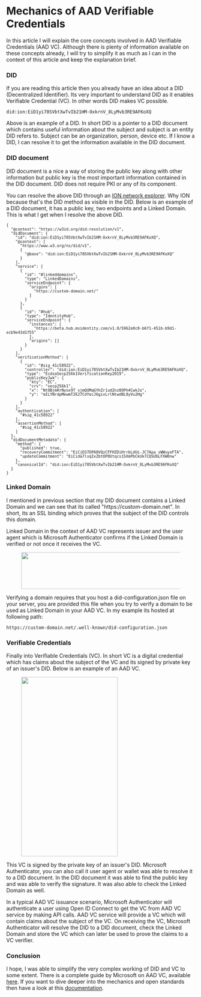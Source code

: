 # Mechanics of AAD Verifiable Credentials
<!-- wp:paragraph -->
<p>In this article I will explain the core concepts involved in AAD Verifiable Credentials (AAD VC). Although there is plenty of information available on these concepts already, I will try to simplify it as much as I can in the context of this article and keep the explanation brief. </p>
<!-- /wp:paragraph -->

<!-- wp:heading {"level":3} -->
<h3>DID</h3>
<!-- /wp:heading -->

<!-- wp:paragraph -->
<p>If you are reading this article then you already have an idea about a DID (Decentralized Identifier). Its very important to understand DID as it enables Verifiable Credential (VC). In other words DID makes VC possible. </p>
<!-- /wp:paragraph -->

<!-- wp:code -->
<pre class="wp-block-code"><code>did:ion:EiD1yi78SVbtXwTvIb21HM-OxkrnV_8LyMvb3RE9AFKoXQ</code></pre>
<!-- /wp:code -->

<!-- wp:paragraph -->
<p>Above is an example of a DID. In short DID is a pointer to a DID document which contains useful information about the subject and subject is an entity DID refers to. Subject can be an organization, person, device etc. If I know a DID, I can resolve it to get the information available in the DID document.</p>
<!-- /wp:paragraph -->

<!-- wp:heading {"level":3} -->
<h3>DID document</h3>
<!-- /wp:heading -->

<!-- wp:paragraph -->
<p>DID document is a nice a way of storing the public key along with other information but public key is the most important information contained in the DID document. DID does not require PKI or any of its component. </p>
<!-- /wp:paragraph -->

<!-- wp:paragraph -->
<p>You can resolve the above DID through an <a href="https://identity.foundation/ion/explorer/">ION network explorer</a>. Why ION because that's the DID method as visible in the DID. Below is an example of a DID document, it has a public key, two endpoints and a Linked Domain.  This is what I get when I resolve the above DID.</p>
<!-- /wp:paragraph -->

<!-- wp:code {"style":{"typography":{"fontSize":"12px"}}} -->
<pre class="wp-block-code" style="font-size:12px"><code>{
  "@context": "https://w3id.org/did-resolution/v1",
  "didDocument": {
    "id": "did:ion:EiD1yi78SVbtXwTvIb21HM-OxkrnV_8LyMvb3RE9AFKoXQ",
    "@context": &#91;
      "https://www.w3.org/ns/did/v1",
      {
        "@base": "did:ion:EiD1yi78SVbtXwTvIb21HM-OxkrnV_8LyMvb3RE9AFKoXQ"
      }
    ],
    "service": &#91;
      {
        "id": "#linkeddomains",
        "type": "LinkedDomains",
        "serviceEndpoint": {
          "origins": &#91;
            "https://custom-domain.net/"
          ]
        }
      },
      {
        "id": "#hub",
        "type": "IdentityHub",
        "serviceEndpoint": {
          "instances": &#91;
            "https://beta.hub.msidentity.com/v1.0/5962e0c0-b6f1-451b-b9d1-ecb9e43d1f55"
          ],
          "origins": &#91;]
        }
      }
    ],
    "verificationMethod": &#91;
      {
        "id": "#sig_41c58922",
        "controller": "did:ion:EiD1yi78SVbtXwTvIb21HM-OxkrnV_8LyMvb3RE9AFKoXQ",
        "type": "EcdsaSecp256k1VerificationKey2019",
        "publicKeyJwk": {
          "kty": "EC",
          "crv": "secp256k1",
          "x": "Nt0BjmRrNyox9T_sjmQUMqGYhZr1udZnz8OPh4CwkJo",
          "y": "mILYNrdpMewmT2k27CdYecJ6givLrlNtwdBL8yVu2Hg"
        }
      }
    ],
    "authentication": &#91;
      "#sig_41c58922"
    ],
    "assertionMethod": &#91;
      "#sig_41c58922"
    ]
  },
  "didDocumentMetadata": {
    "method": {
      "published": true,
      "recoveryCommitment": "EiCjD37DPA8VQzCFFHZDiHrrbLdUi-JC7Apa_sWWuyoFTA",
      "updateCommitment": "EiCida7lsqIxZbtOP8Utqcs15XmPbCkUk7CQSUbLFXW0nw"
    },
    "canonicalId": "did:ion:EiD1yi78SVbtXwTvIb21HM-OxkrnV_8LyMvb3RE9AFKoXQ"
  }
}</code></pre>
<!-- /wp:code -->

<!-- wp:heading {"level":3} -->
<h3>Linked Domain</h3>
<!-- /wp:heading -->

<!-- wp:paragraph -->
<p>I mentioned in previous section that my DID document contains a Linked Domain and we can see that its called "https://custom-domain.net". In short, its an SSL binding which proves that the subject of the DID controls this domain.</p>
<!-- /wp:paragraph -->

<!-- wp:paragraph -->
<p>Linked Domain in the context of AAD VC represents issuer and the user agent which is Microsoft Authenticator confirms if the Linked Domain is verified or not once it receives the VC.</p>
<!-- /wp:paragraph -->

<!-- wp:image {"id":71,"width":514,"height":98,"sizeSlug":"large","linkDestination":"none"} -->
<figure class="wp-block-image size-large is-resized"><img src="https://sabih114253105.files.wordpress.com/2022/03/linked-domain.png?w=762" alt="" class="wp-image-71" width="514" height="98"/></figure>
<!-- /wp:image -->

<!-- wp:paragraph -->
<p>Verifying a domain requires that you host a did-configuration.json file on your server, you are provided this file when you try to verify a domain to be used as Linked Domain in your AAD VC. In my example its hosted at following path:</p>
<!-- /wp:paragraph -->

<!-- wp:code -->
<pre class="wp-block-code"><code>https:&#47;&#47;custom-domain.net/.well-known/did-configuration.json</code></pre>
<!-- /wp:code -->

<!-- wp:heading {"level":3} -->
<h3>Verifiable Credentials</h3>
<!-- /wp:heading -->

<!-- wp:paragraph -->
<p>Finally into Verifiable Credentials (VC). In short VC is a digital credential which has claims about the subject of the VC and its signed by private key of an issuer's DID. Below is an example of an AAD VC.</p>
<!-- /wp:paragraph -->

<!-- wp:image {"id":66,"width":257,"height":478,"sizeSlug":"large","linkDestination":"none","style":{"color":{}},"className":"is-style-default"} -->
<figure class="wp-block-image size-large is-resized is-style-default"><img src="https://sabih114253105.files.wordpress.com/2022/03/aad-vc.jpeg?w=549" alt="" class="wp-image-66" width="257" height="478"/></figure>
<!-- /wp:image -->

<!-- wp:group -->
<div class="wp-block-group"><!-- wp:paragraph -->
<p>This VC is signed by the private key of an issuer's DID. Microsoft Authenticator, you can also call it user agent or wallet was able to resolve it to a DID document. In the DID document it was able to find the public key and was able to verify the signature. It was also able to check the Linked Domain as well.</p>
<!-- /wp:paragraph -->

<!-- wp:paragraph -->
<p>In a typical AAD VC issuance scenario, Microsoft Authenticator will authenticate a user using Open ID Connect to get the VC from AAD VC service by making API calls. AAD VC service will provide a VC which will contain claims about the subject of the VC. On receiving the VC, Microsoft Authenticator will resolve the DID to a DID document, check the Linked Domain and store the VC which can later be used to prove the claims to a VC verifier.</p>
<!-- /wp:paragraph --></div>
<!-- /wp:group -->

<!-- wp:heading {"level":3} -->
<h3>Conclusion</h3>
<!-- /wp:heading -->

<!-- wp:paragraph -->
<p>I hope, I was able to simplify the very complex working of DID and VC to some extent. There is a complete guide by Microsoft on AAD VC, available <a href="https://docs.microsoft.com/en-us/azure/active-directory/verifiable-credentials/" data-type="URL" data-id="https://docs.microsoft.com/en-us/azure/active-directory/verifiable-credentials/">here</a>. If you want to dive deeper into the mechanics and open standards then have a look at this <a href="https://www.w3.org/TR/did-core/" data-type="URL" data-id="https://www.w3.org/TR/did-core/">documentation</a>.</p>
<!-- /wp:paragraph -->
